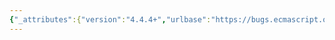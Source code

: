 ```yaml
---
{"_attributes":{"version":"4.4.4+","urlbase":"https://bugs.ecmascript.org/","maintainer":"dherman@mozilla.com"},"bug":{"bug_id":802,"creation_ts":"2012-10-16 12:47:00 -0700","short_desc":"12.2.4: \"ObjectBindingPattern\" -> \"ArrayBindingPattern\"","delta_ts":"2012-10-26 15:34:26 -0700","product":"Draft for 6th Edition","component":"editorial issue","version":"Rev 10: September 27, 2012 Draft","rep_platform":"All","op_sys":"All","bug_status":"RESOLVED","resolution":"FIXED","priority":"Normal","bug_severity":"normal","everconfirmed":true,"reporter":{"uid":"jmdyck","name":"Michael Dyck"},"assigned_to":{"uid":"allen","name":"Allen Wirfs-Brock"},"long_desc":[{"commentid":1944,"comment_count":0,"who":{"uid":"jmdyck","name":"Michael Dyck"},"bug_when":"2012-10-16 12:47:16 -0700","thetext":"In 12.2.4 \"Destructuring Binding Patterns\",\nunder \"Static Semantics: Early Errors\",\nthe production\n    BindingPattern : ObjectBindingPattern\nappears twice.\n\nChange the second appearance to:\n    BindingPattern : ArrayBindingPattern"},{"commentid":1983,"comment_count":1,"who":{"uid":"allen","name":"Allen Wirfs-Brock"},"bug_when":"2012-10-23 16:50:21 -0700","thetext":"corrected in rev 11 editor's draft"},{"commentid":2165,"comment_count":2,"who":{"uid":"allen","name":"Allen Wirfs-Brock"},"bug_when":"2012-10-26 15:34:26 -0700","thetext":"in October 26, 2012 release draft"}]}}
---
```

